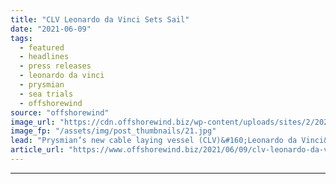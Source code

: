 ```yaml
---
title: "CLV Leonardo da Vinci Sets Sail"
date: "2021-06-09"
tags: 
  - featured
  - headlines
  - press releases
  - leonardo da vinci
  - prysmian
  - sea trials
  - offshorewind
source: "offshorewind"
image_url: "https://cdn.offshorewind.biz/wp-content/uploads/sites/2/2021/06/09110003/CLV-Leonardo-da-Vinci-sets-sail.jpg"
image_fp: "/assets/img/post_thumbnails/21.jpg"
lead: "Prysmian’s new cable laying vessel (CLV)&#160;Leonardo da Vinci&#160;has completed its first trip to open"
article_url: "https://www.offshorewind.biz/2021/06/09/clv-leonardo-da-vinci-sets-sail/"
---
```


---
